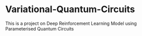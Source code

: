 # Variational-Quantum-Circuits
This is a project on Deep Reinforcement Learning Model using Parameterised Quantum Circuits
